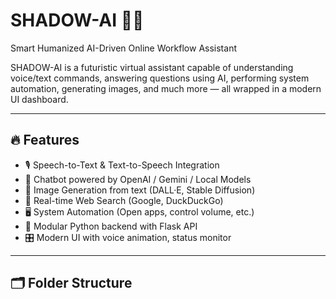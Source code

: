 # SHADOW-AI 🤖✨
Smart Humanized AI-Driven Online Workflow Assistant

SHADOW-AI is a futuristic virtual assistant capable of understanding voice/text commands, answering questions using AI, performing system automation, generating images, and much more — all wrapped in a modern UI dashboard.

---

## 🔥 Features

- 🎙️ Speech-to-Text & Text-to-Speech Integration
- 💬 Chatbot powered by OpenAI / Gemini / Local Models
- 🎨 Image Generation from text (DALL·E, Stable Diffusion)
- 🔎 Real-time Web Search (Google, DuckDuckGo)
- 🖥️ System Automation (Open apps, control volume, etc.)
- 🧠 Modular Python backend with Flask API
- 🎛️ Modern UI with voice animation, status monitor

---

## 🗂 Folder Structure

